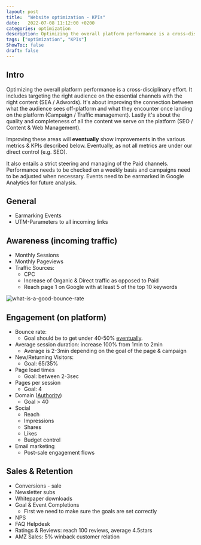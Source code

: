 ```yaml
---
layout: post
title:  "Website optimization - KPIs"
date:   2022-07-08 11:12:00 +0200
categories: optimization
description: Optimizing the overall platform performance is a cross-disciplinary effort.
tags: ["optimization", "KPIs"]
ShowToc: false
draft: false
---
```


## Intro

Optimizing the overall platform performance is a cross-disciplinary effort. It includes targeting the right audience on the essential channels with the right content (SEA / Adwords). It's about improving the connection between what the audience sees off-platform and what they encounter once landing on the platform (Campaign / Traffic management). Lastly it's about the quality and completeness of all the content we serve on the platform (SEO / Content & Web Management).

Improving these areas will **eventually** show improvements in the various metrics & KPIs described below. Eventually, as not all metrics are under our direct control (e.g. SEO). 

It also entails a strict steering and managing of the Paid channels. Performance needs to be checked on a weekly basis and campaigns need to be adjusted when necessary. Events need to be earmarked in Google Analytics for future analysis.

## General
- Earmarking Events
- UTM-Parameters to all incoming links

## Awareness (incoming traffic)
- Monthly Sessions
- Monthly Pageviews
- Traffic Sources:
    - CPC
    - Increase of Organic & Direct traffic as opposed to Paid 
    - Reach page 1 on Google with at least 5 of the top 10 keywords

![what-is-a-good-bounce-rate](/images/what-is-a-good-bounce-rate.png)

## Engagement (on platform)
- Bounce rate: 
    - Goal should be to get under 40-50% [eventually](https://www.modgirl.consulting/wp-content/uploads/2017/02/what-is-a-good-bounce-rate.png).
- Average session duration: increase 100% from 1min to 2min
    - Average is 2-3min depending on the goal of the page & campaign
- New/Returning Visitors:
    - Goal: 65/35% 
- Page load times
    - Goal: between 2-3sec
- Pages per session
    - Goal: 4
- Domain ([Authority](https://moz.com/domain-analysis?site=www.omron-healthcare.co.uk))
    - Goal > 40 
- Social
    - Reach 
    - Impressions
    - Shares
    - Likes
    - Budget control 
- Email marketing
    - Post-sale engagement flows 

## Sales & Retention
- Conversions - sale
- Newsletter subs
- Whitepaper downloads 
- Goal & Event Completions
    - First we need to make sure the goals are set correctly 
- NPS
- FAQ Helpdesk
- Ratings & Reviews: reach 100 reviews, average 4.5stars
- AMZ Sales: 5% winback customer relation

